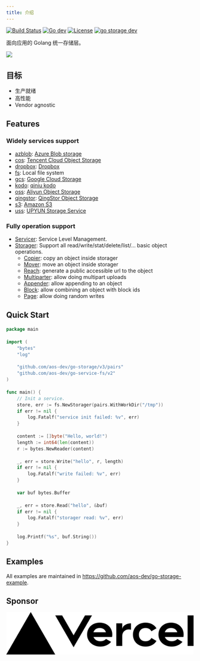 ```yaml
---
title: 介绍
---
```


[![Build Status](https://github.com/aos-dev/go-storage/workflows/Unittst/badge.svg?branch=master)](https://github.com/aos-dev/go-storage/actions?query=workflow%3AUnittest) [![Go dev](https://godoc.org/github.com/aos-dev/go-storage?status.svg)](https://godoc.org/github.com/aos-dev/go-storage) [![License](https://img.shields.io/badge/license-apache%20v2-blue.svg)](https://github.com/Xuanwo/storage/blob/master/LICENSE) [![go storage dev](https://img.shields.io/matrix/go-storage:aos.dev.svg?server_fqdn=chat.aos.dev&label=%23go-storage%3Aaos.dev&logo=matrix)](https://matrix.to/#/#go-storage:aos.dev)

面向应用的 Golang 统一存储层。

![](/docs/go-storage/operations/operations.png)

## 目标

- 生产就绪
- 高性能
- Vendor agnostic

## Features

### Widely services support

- [azblob](services/azblob.md): [Azure Blob storage](https://docs.microsoft.com/en-us/azure/storage/blobs/)
- [cos](services/cos.md): [Tencent Cloud Object Storage](https://cloud.tencent.com/product/cos)
- [dropbox](services/dropbox.md): [Dropbox](https://www.dropbox.com)
- [fs](services/fs.md): Local file system
- [gcs](services/gcs.md): [Google Cloud Storage](https://cloud.google.com/storage/)
- [kodo](services/kodo.md): [qiniu kodo](https://www.qiniu.com/products/kodo)
- [oss](services/oss.md): [Aliyun Object Storage](https://www.aliyun.com/product/oss)
- [qingstor](services/qingstor.md): [QingStor Object Storage](https://www.qingcloud.com/products/qingstor/)
- [s3](services/s3.md): [Amazon S3](https://aws.amazon.com/s3/)
- [uss](services/uss.md): [UPYUN Storage Service](https://www.upyun.com/products/file-storage)

### Fully operation support

- [Servicer](operations/servicer/index.md): Service Level Management.
- [Storager](operations/storager/index.md): Support all read/write/stat/delete/list/... basic object operations.
  - [Copier](operations/copy.md): copy an object inside storager
  - [Mover](operations/move.md):  move an object inside storager
  - [Reach](operations/reach.md): generate a public accessible url to the object
  - [Multiparter](operations/multiparter): allow doing multipart uploads
  - [Appender](operations/appender): allow appending to an object
  - [Block](operations/blocker): allow combining an object with block ids
  - [Page](operations/pager): allow doing random writes

## Quick Start

```go
package main

import (
    "bytes"
    "log"

    "github.com/aos-dev/go-storage/v3/pairs"
    "github.com/aos-dev/go-service-fs/v2"
)

func main() {
    // Init a service.
    store, err := fs.NewStorager(pairs.WithWorkDir("/tmp"))
    if err != nil {
        log.Fatalf("service init failed: %v", err)
    }

    content := []byte("Hello, world!")
    length := int64(len(content))
    r := bytes.NewReader(content)

    _, err = store.Write("hello", r, length)
    if err != nil {
        log.Fatalf("write failed: %v", err)
    }

    var buf bytes.Buffer

    _, err = store.Read("hello", &buf)
    if err != nil {
        log.Fatalf("storager read: %v", err)
    }

    log.Printf("%s", buf.String())
}
```

## Examples

All examples are maintained in <https://github.com/aos-dev/go-storage-example>.

## Sponsor

<a href="https://vercel.com?utm_source=aos-dev&utm_campaign=oss">
    <img src="/img/vercel_logo_dark.svg" />
</a>

